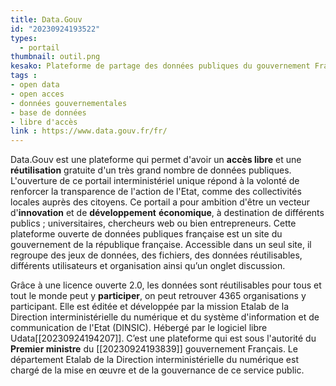 ```yaml
---
title: Data.Gouv
id: "20230924193522"
types:
  - portail
thumbnail: outil.png
kesako: Plateforme de partage des données publiques du gouvernement Français
tags :
- open data
- open acces
- données gouvernementales
- base de données
- libre d'accès 
link : https://www.data.gouv.fr/fr/
---
```


Data.Gouv est une plateforme qui permet d'avoir un **accès libre** et une **réutilisation** gratuite d'un très grand nombre de données publiques. L'ouverture de ce portail interministériel unique répond à la volonté de renforcer la transparence de l'action de l'Etat, comme des collectivités locales auprès des citoyens. 
Ce portail a pour ambition d'être un vecteur d'**innovation** et de **développement** **économique**, à destination de différents publics ; universitaires, chercheurs web ou bien entrepreneurs. 
Cette plateforme ouverte de données publiques française est un site du gouvernement de la république française. Accessible dans un seul site, il regroupe des jeux de données, des fichiers, des données réutilisables, différents utilisateurs et organisation ainsi qu’un onglet discussion. 

Grâce à une licence ouverte 2.0, les données sont réutilisables pour tous et tout le monde peut y **participer**, on peut retrouver 4365 organisations y participant. Elle est éditée et développée par la mission Etalab de la Direction interministérielle du numérique et du système d'information et de communication de l'Etat (DINSIC). Hébergé par le logiciel libre Udata[[20230924194207]]. 
C’est une plateforme qui est sous l'autorité du **Premier ministre** du [[20230924193839]] gouvernement Français. Le département Etalab de la Direction interministérielle du numérique est chargé de la mise en œuvre et de la gouvernance de ce service public.
